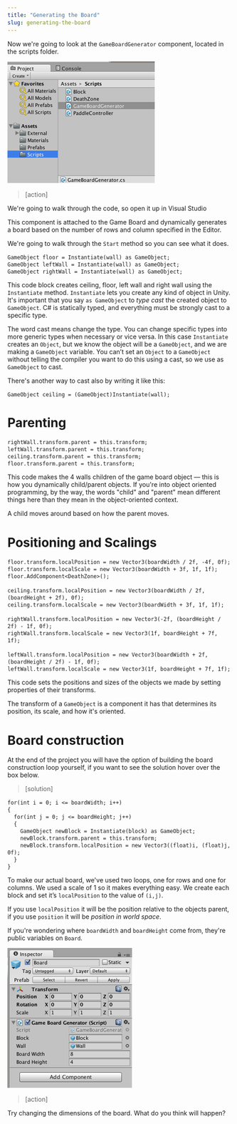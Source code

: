 ```yaml
---
title: "Generating the Board"
slug: generating-the-board
---
```


Now we're going to look at the `GameBoardGenerator` component, located in the scripts folder.

![The GameBoardGenerator component](assets/generate_board.png)

> [action]
>
We're going to walk through the code, so open it up in Visual Studio

This component is attached to the Game Board and dynamically generates a board based on the number of rows and column specified in the Editor.

We're going to walk through the `Start` method so you can see what it does.

```
GameObject floor = Instantiate(wall) as GameObject;
GameObject leftWall = Instantiate(wall) as GameObject;
GameObject rightWall = Instantiate(wall) as GameObject;
```

This code block creates ceiling, floor, left wall and right wall using the `Instantiate` method. `Instantiate` lets you create any kind of object in Unity. It's important that you say `as GameObject` to _type cast_ the created object to `GameObject`. C# is statically typed, and everything must be strongly cast to a specific type.

The word cast means change the type. You can change specific types into more generic types when necessary or vice versa. In this case `Instantiate` creates an `Object`, but we know the object will be a `GameObject`, and we are making a `GameObject` variable. You can’t set an `Object` to a `GameObject` without telling the compiler you want to do this using a cast, so we use as `GameObject` to cast.

There's another way to cast also by writing it like this:

```
GameObject ceiling = (GameObject)Instantiate(wall);
```

# Parenting

```
rightWall.transform.parent = this.transform;
leftWall.transform.parent = this.transform;
ceiling.transform.parent = this.transform;
floor.transform.parent = this.transform;
```

This code makes the 4 walls children of the game board object — this is how you dynamically child/parent objects. If you're into object oriented programming, by the way, the words "child" and "parent" mean different things here than they mean in the object-oriented context.

A child moves around based on how the parent moves.

# Positioning and Scalings

```
floor.transform.localPosition = new Vector3(boardWidth / 2f, -4f, 0f);
floor.transform.localScale = new Vector3(boardWidth + 3f, 1f, 1f);
floor.AddComponent<DeathZone>();

ceiling.transform.localPosition = new Vector3(boardWidth / 2f, (boardHeight + 2f), 0f);
ceiling.transform.localScale = new Vector3(boardWidth + 3f, 1f, 1f);

rightWall.transform.localPosition = new Vector3(-2f, (boardHeight / 2f) - 1f, 0f);
rightWall.transform.localScale = new Vector3(1f, boardHeight + 7f, 1f);

leftWall.transform.localPosition = new Vector3(boardWidth + 2f, (boardHeight / 2f) - 1f, 0f);
leftWall.transform.localScale = new Vector3(1f, boardHeight + 7f, 1f);
```

This code sets the positions and sizes of the objects we made by setting properties of their transforms.

The transform of a `GameObject` is a component it has that determines its position, its scale, and how it's oriented.

# Board construction

At the end of the project you will have the option of building the board construction loop yourself, if you want to see the solution hover over the box below.

> [solution]
>
```
for(int i = 0; i <= boardWidth; i++)
{
  for(int j = 0; j <= boardHeight; j++)
  {
    GameObject newBlock = Instantiate(block) as GameObject;
    newBlock.transform.parent = this.transform;
    newBlock.transform.localPosition = new Vector3((float)i, (float)j, 0f);
  }
}
```
>
To make our actual board, we've used two loops, one for rows and one for columns. We used a scale of 1 so it makes everything easy. We create each block and set it’s `localPosition` to the value of `(i,j)`.
>
If you use `localPosition` it will be the position relative to the objects parent, if you use `position` it will be _position in world space_.

If you're wondering where `boardWidth` and `boardHeight` come from, they're public variables on `Board`.

![The component attached to the Board](assets/boardcomponent.png)

> [action]
>
Try changing the dimensions of the board. What do you think will happen?
